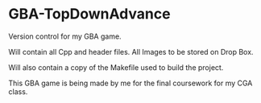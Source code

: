 GBA-TopDownAdvance
==================

Version control for my GBA game.

Will contain all Cpp and header files. All Images to be stored on Drop Box.

Will also contain a copy of the Makefile used to build the project.

This GBA game is being made by me for the final coursework for my CGA class.
